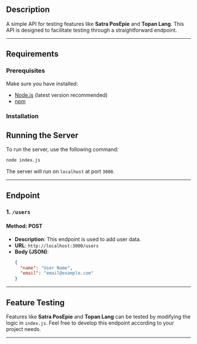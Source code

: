 ## Description
A simple API for testing features like **Satra PosEpie** and **Topan Lang**. This API is designed to facilitate testing through a straightforward endpoint.

---

## Requirements

### Prerequisites
Make sure you have installed:
- [Node.js](https://nodejs.org/) (latest version recommended)
- [npm](https://www.npmjs.com/)

### Installation


## Running the Server

To run the server, use the following command:
```bash
node index.js
```
The server will run on `localhost` at port `3000`.

---

## Endpoint

### 1. `/users`
#### Method: POST
- **Description**: This endpoint is used to add user data.
- **URL**: `http://localhost:3000/users`
- **Body (JSON)**:
  ```json
  {
    "name": "User Name",
    "email": "email@example.com"
  }
  ```
---

## Feature Testing
Features like **Satra PosEpie** and **Topan Lang** can be tested by modifying the logic in `index.js`. Feel free to develop this endpoint according to your project needs.

---

